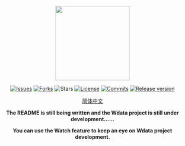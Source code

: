 <div align="center">
 
<img src="https://raw.githubusercontent.com/Wdataorg/Wdata/main/.github/logo.svg" height=200/>
 
[![Issues](https://img.shields.io/github/issues/Wdataorg/Wdata?style=for-the-badge&color=yellogreen)](https://github.com/Wdataorg/Wdata/issues)
[![Forks](https://img.shields.io/github/forks/Wdataorg/Wdata?style=for-the-badge&color=orange)](https://github.com/Wdataorg/Wdata/network/members)
![Stars](https://img.shields.io/github/stars/Wdataorg/Wdata?style=for-the-badge&color=yellowgreen)
[![License](https://img.shields.io/github/license/Wdataorg/Wdata?style=for-the-badge&color=red)](https://shiro.apache.org/license.html) 
[![Commits](https://img.shields.io/github/commit-activity/m/Wdataorg/Wdata?label=commits&style=for-the-badge&color=blue)](https://github.com/Wdataorg/Wdata/commits "Commit History")
 [![Release version](https://img.shields.io/github/v/release/Wdataorg/Wdata?color=brightgreen&label=Download&style=for-the-badge)](#release-files "Release")
 
 [简体中文](https://github.com/Wdataorg/Wdata/tree/main/README_SimpleChinese.md)

 **The README is still being written and the Wdata project is still under development......**
 
 **You can use the Watch feature to keep an eye on Wdata project development.**
</div>
